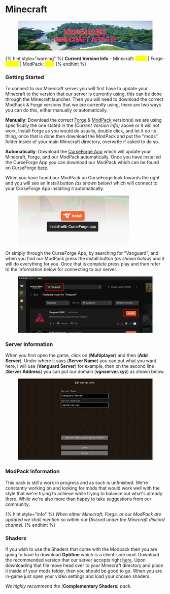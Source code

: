 # Minecraft

<figure><img src="../.gitbook/assets/mc_banner (1).png" alt=""><figcaption></figcaption></figure>

{% hint style="warning" %}
**Current Version Info** - Minecraft: <mark style="color:yellow;">1.19.2</mark> | Forge: <mark style="color:yellow;">43.2.0</mark> | ModPack: <mark style="color:yellow;">0.1.3</mark>
{% endhint %}

### Getting Started

To connect to our Minecraft server you will first have to update your Minecraft to the version that our server is currently using, this can be done through the Minecraft launcher. Then you will need to download the correct ModPack & Forge versions that we are currently using, there are two ways you can do this, either manually or automatically.

**Manually**: Download the correct [Forge](https://adfoc.us/serve/?id=27122885864802) & [ModPack](https://www.mediafire.com/file/0h7hosmw75ukxg4/Minecraft.zip/file) version(s) we are using specifically the one stated in the _(Current Version Info)_ above or it will not work. Install Forge as you would do usually, double click, and let it do its thing, once that is done then download the ModPack and put the "mods" folder inside of your main Minecraft directory, overwrite if asked to do so.

**Automatically**: Download the [CurseForge App](https://download.curseforge.com/) which will update your Minecraft, Forge, and our ModPack automatically. Once you have installed the CurseForge App you can download our ModPack which can be found on CurseForge [here](https://www.curseforge.com/minecraft/modpacks/vanguard-smp).

When you have found our ModPack on CurseForge look towards the right and you will see an Install button _(as shown below)_ which will connect to your CurseForge App installing it automatically.

<figure><img src="../.gitbook/assets/install_with_curseforge.png" alt=""><figcaption></figcaption></figure>

Or simply through the CurseForge App, by searching for "Vanguard", and when you find our ModPack press the install button _(as shown below)_ and it will do everything for you. Once that is complete press play and then refer to the information below for connecting to our server.

<figure><img src="../.gitbook/assets/curseforge_install.png" alt=""><figcaption></figcaption></figure>

### Server Information

When you first open the game, click on (**Multiplayer**) and then (**Add Server**). Under where it says (**Server Name**) you can put what you want here, I will use (**Vanguard Server**) for example, then on the second line (**Server Address**) you can put our domain (**vgnserver.xyz**) as shown below.

<figure><img src="../.gitbook/assets/mc_serverinfo.png" alt=""><figcaption></figcaption></figure>

### ModPack Information

This pack is still a work in progress and as such is unfinished. We're constantly working on and looking for mods that would work well with the style that we're trying to achieve while trying to balance out what's already there. While we're also more than happy to take suggestions from our community.

{% hint style="info" %}
_When either Minecraft, Forge, or our ModPack are updated we shall mention so within our Discord under the Minecraft discord channel._
{% endhint %}

### Shaders

If you wish to use the Shaders that come with the Modpack then you are going to have to download **Optifine** which is a client-side mod. Download the recommended version that our server accepts right [here](http://adfoc.us/serve/?id=47525085805849). Upon downloading that file move head over to your Minecraft directory and place it inside of your mods folder, then you should be good to go. When you are in-game just open your video settings and load your chosen shaders.&#x20;

_We highly recommend the (_**Complementary Shaders**_) pack._
